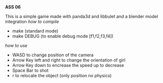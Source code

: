 **ASS 06**

This is a simple game made with panda3d and libbulet and a blender model integration
*how to compile*

- make (standard mode)
- make DEBUG (to enable debug mode [f1,f2,f3,f4])

*how to use*

- WASD to change position of the camera
- Arrow Key left and right to change the orientation of girl
- Arrow Key down to encrease the speed up to decrease
- Space Bar to shot
- r to relocate the object (only position no physics)
